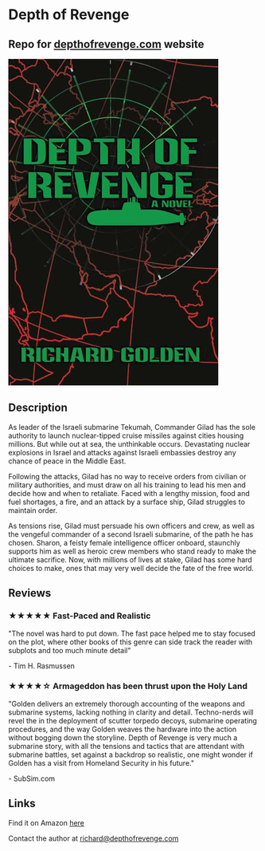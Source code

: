 # Depth of Revenge

## Repo for <a href="http://depthofrevenge.com/">depthofrevenge.com</a> website

<img src="img/webcover.jpg">

## Description

As leader of the Israeli submarine Tekumah, Commander Gilad has the sole authority to launch nuclear-tipped cruise missiles against cities housing millions. But while out at sea, the unthinkable occurs. Devastating nuclear explosions in Israel and attacks against Israeli embassies destroy any chance of peace in the Middle East.

Following the attacks, Gilad has no way to receive orders from civilian or military authorities, and must draw on all his training to lead his men and decide how and when to retaliate. Faced with a lengthy mission, food and fuel shortages, a fire, and an attack by a surface ship, Gilad struggles to maintain order.

As tensions rise, Gilad must persuade his own officers and crew, as well as the vengeful commander of a second Israeli submarine, of the path he has chosen. Sharon, a feisty female intelligence officer onboard, staunchly supports him as well as heroic crew members who stand ready to make the ultimate sacrifice. Now, with millions of lives at stake, Gilad has some hard choices to make, ones that may very well decide the fate of the free world.

## Reviews

### ★★★★★ Fast-Paced and Realistic

"The novel was hard to put down. The fast pace helped me to stay focused on the plot, where other books of this genre can side track the reader with subplots and too much minute detail"

\- Tim H. Rasmussen

### ★★★★☆ Armageddon has been thrust upon the Holy Land

"Golden delivers an extremely thorough accounting of the weapons and submarine systems, lacking nothing in clarity and detail. Techno-nerds will revel the in the deployment of scutter torpedo decoys, submarine operating procedures, and the way Golden weaves the hardware into the action without bogging down the storyline. Depth of Revenge is very much a submarine story, with all the tensions and tactics that are attendant with submarine battles, set against a backdrop so realistic, one might wonder if Golden has a visit from Homeland Security in his future."

\- SubSim.com

## Links

Find it on Amazon <a href="https://www.amazon.com/Depth-Revenge-Novel-Richard-Golden/dp/1440115257/">here</a>

Contact the author at <a href="mailto:richard@depthofrevenge.com">richard@depthofrevenge.com</a>
